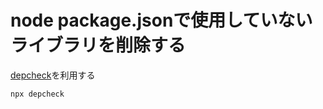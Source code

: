 # node package.jsonで使用していないライブラリを削除する
[depcheck](https://www.npmjs.com/package/depcheck)を利用する

`npx depcheck`
